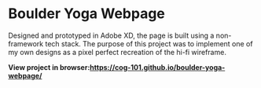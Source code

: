 # Boulder Yoga Webpage
Designed and prototyped in Adobe XD, the page is built using a non-framework tech stack.
The purpose of this project was to implement one of my own designs as a pixel perfect recreation of the hi-fi wireframe.

**View project in browser:<a href="https://cog-101.github.io/boulder-yoga-webpage/" target="_blank">https://cog-101.github.io/boulder-yoga-webpage/</a>**
